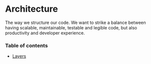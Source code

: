 # Architecture

The way we structure our code. We want to strike a balance between having scalable, maintainable, testable and legible code, but also productivity and developer experience.

### Table of contents

- [Layers](architecture/layers.md)
